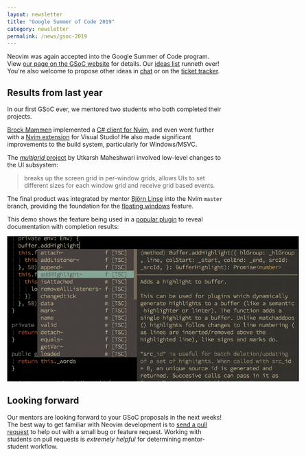 ```yaml
---
layout: newsletter
title: "Google Summer of Code 2019"
category: newsletter
permalink: /news/gsoc-2019
---
```


Neovim was again accepted into the Google Summer of Code program.
View [our page on the GSoC website](https://summerofcode.withgoogle.com/organizations/6095582066638848/)
for details.  Our [ideas list](https://github.com/neovim/neovim/wiki/GSoC-2019-Ideas)
runneth over! You're also welcome to propose other ideas in
[chat](https://gitter.im/neovim/neovim) or on the
[ticket tracker](https://github.com/neovim/neovim/issues).

Results from last year
----------------------

In our first GSoC ever, we mentored two students who both completed their
projects.

[Brock Mammen](https://github.com/neovim/neovim/issues/8337) implemented a
[C# client for Nvim](https://github.com/neovim/nvim.net), and even went further
with a [Nvim extension](https://github.com/neovim/VSNvim) for Visual Studio!
He also made significant improvements to the build system, particularly for
Windows/MSVC.

The [_multigrid_ project](https://github.com/neovim/neovim/issues/8320)
by Utkarsh Maheshwari involved low-level changes to the UI subsystem:

> breaks up the screen grid in per-window grids, allows UIs to set different
> sizes for each window grid and receive grid based events.

The final product was integrated by mentor [Björn Linse](https://github.com/bfredl)
into the Nvim `master` branch, providing the foundation for the
[floating windows](https://neovim.io/doc/user/api.html#nvim_open_win()) feature.

This demo shows the feature being used in a [popular plugin](https://github.com/neoclide/coc.nvim/)
to reveal documentation with completion results:

<img src="/images/nvim-0.4.0-floatwin-chemzqm.gif" style="max-width:680px; height:auto;"
     title="Neovim floating window demo (credit: Qiming zhao)" />

Looking forward
---------------

Our mentors are looking forward to your GSoC proposals in the next weeks!
The best way to get familiar with Neovim development is to
[send a pull request](https://github.com/neovim/neovim/blob/master/CONTRIBUTING.md#getting-started)
to help out with a small bug or feature request. Working with students on pull
requests is _extremely helpful_ for determining mentor-student workflow.

